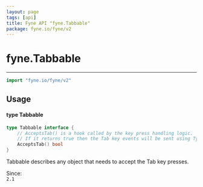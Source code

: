 ```yaml
---
layout: page
tags: [api]
title: Fyne API "fyne.Tabbable"
package: fyne.io/fyne/v2
---
```


# fyne.Tabbable
---
```go
import "fyne.io/fyne/v2"
```

## Usage

#### type Tabbable

```go
type Tabbable interface {
	// AcceptsTab() is a hook called by the key press handling logic.
	// If it returns true then the Tab key events will be sent using TypedKey.
	AcceptsTab() bool
}
```

Tabbable describes any object that needs to accept the Tab key presses.


<div class="since">Since: <code>
2.1</code></div>
